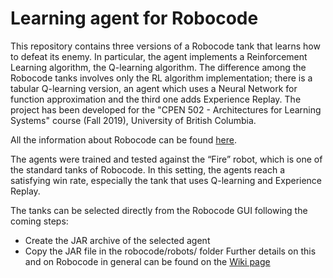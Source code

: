 # Learning agent for Robocode
This repository contains three versions of a Robocode tank that learns how to defeat its enemy. In particular, the agent implements a Reinforcement Learning algorithm, the Q-learning algorithm. The difference among the Robocode tanks involves only the RL algorithm implementation; there is a tabular Q-learning version, an agent which uses a Neural Network for function approximation and the third one adds Experience Replay. The project has been developed for the "CPEN 502 - Architectures for Learning Systems" course (Fall 2019), University of British Columbia. 

All the information about Robocode can be found [here](https://robocode.sourceforge.io/).

The agents were trained and tested against the “Fire” robot, which is one of the standard tanks of Robocode. In this setting, the agents reach a satisfying win rate, especially the tank that uses Q-learning and Experience Replay. 

The tanks can be selected directly from the Robocode GUI following the coming steps:
- Create the JAR archive of the selected agent
- Copy the JAR file in the robocode/robots/ folder
Further details on this and on Robocode in general can be found on the [Wiki page](https://robowiki.net/wiki/Robocode)

